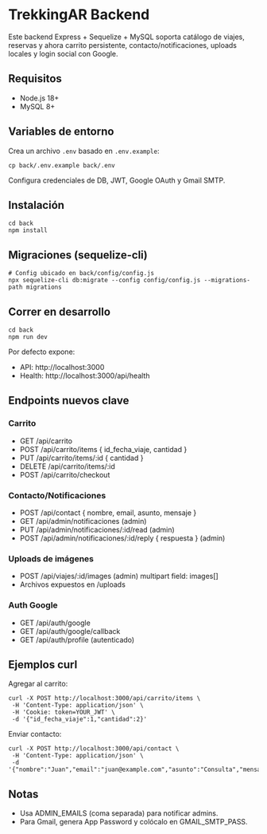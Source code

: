 # TrekkingAR Backend

Este backend Express + Sequelize + MySQL soporta catálogo de viajes, reservas y ahora carrito persistente, contacto/notificaciones, uploads locales y login social con Google.

## Requisitos
- Node.js 18+
- MySQL 8+

## Variables de entorno
Crea un archivo `.env` basado en `.env.example`:

```
cp back/.env.example back/.env
```

Configura credenciales de DB, JWT, Google OAuth y Gmail SMTP.

## Instalación
```
cd back
npm install
```

## Migraciones (sequelize-cli)
```
# Config ubicado en back/config/config.js
npx sequelize-cli db:migrate --config config/config.js --migrations-path migrations
```

## Correr en desarrollo
```
cd back
npm run dev
```

Por defecto expone:
- API: http://localhost:3000
- Health: http://localhost:3000/api/health

## Endpoints nuevos clave

### Carrito
- GET /api/carrito
- POST /api/carrito/items { id_fecha_viaje, cantidad }
- PUT /api/carrito/items/:id { cantidad }
- DELETE /api/carrito/items/:id
- POST /api/carrito/checkout

### Contacto/Notificaciones
- POST /api/contact { nombre, email, asunto, mensaje }
- GET /api/admin/notificaciones (admin)
- PUT /api/admin/notificaciones/:id/read (admin)
- POST /api/admin/notificaciones/:id/reply { respuesta } (admin)

### Uploads de imágenes
- POST /api/viajes/:id/images (admin) multipart field: images[]
- Archivos expuestos en /uploads

### Auth Google
- GET /api/auth/google
- GET /api/auth/google/callback
- GET /api/auth/profile (autenticado)

## Ejemplos curl

Agregar al carrito:
```
curl -X POST http://localhost:3000/api/carrito/items \
 -H 'Content-Type: application/json' \
 -H 'Cookie: token=YOUR_JWT' \
 -d '{"id_fecha_viaje":1,"cantidad":2}'
```

Enviar contacto:
```
curl -X POST http://localhost:3000/api/contact \
 -H 'Content-Type: application/json' \
 -d '{"nombre":"Juan","email":"juan@example.com","asunto":"Consulta","mensaje":"Hola!"}'
```

## Notas
- Usa ADMIN_EMAILS (coma separada) para notificar admins.
- Para Gmail, genera App Password y colócalo en GMAIL_SMTP_PASS.
